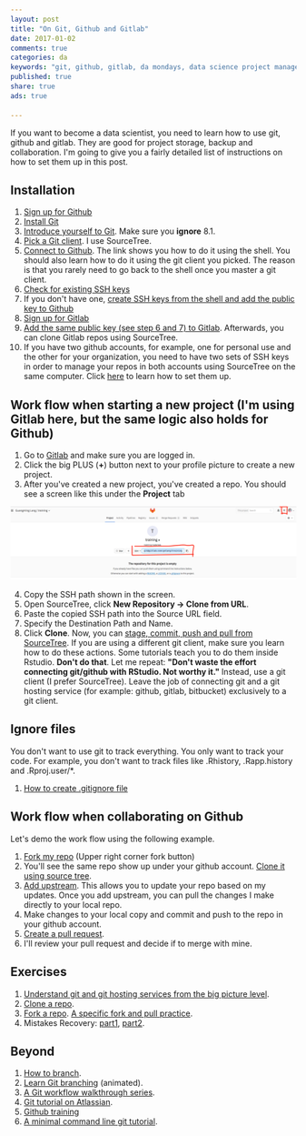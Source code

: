 ```yaml
---
layout: post
title: "On Git, Github and Gitlab"
date: 2017-01-02 
comments: true
categories: da
keywords: "git, github, gitlab, da mondays, data science project management"
published: true
share: true
ads: true

---
```


If you want to become a data scientist, you need to learn how to use git, github and gitlab. They are good for project storage, backup and collaboration. I'm going to give you a fairly detailed list of instructions on how to set them up in this post.

## Installation
1. [Sign up for Github](http://happygitwithr.com/github-acct.html)
2. [Install Git](http://happygitwithr.com/install-git.html)
3. [Introduce yourself to Git](http://happygitwithr.com/hello-git.html). Make sure you **ignore** 8.1.
4. [Pick a Git client](http://happygitwithr.com/git-client.html). I use SourceTree.
5. [Connect to Github](http://happygitwithr.com/push-pull-github.html). The link shows you how to do it using the shell. You should also learn how to do it using the git client you picked. The reason is that you rarely need to go back to the shell once you master a git client.
6. [Check for existing SSH keys](http://happygitwithr.com/ssh-keys.html#check-for-existing-keys)
7. If you don't have one, [create SSH keys from the shell and add the public key to Github](http://happygitwithr.com/ssh-keys.html#set-up-from-the-shell)
8. [Sign up for Gitlab](https://gitlab.com)
9. [Add the same public key (see step 6 and 7) to Gitlab](https://docs.gitlab.com/ee/gitlab-basics/create-your-ssh-keys.html). Afterwards, you can clone Gitlab repos using SourceTree. 
10. If you have two github accounts, for example, one for personal use and the other for your organization, you need to have two sets of SSH keys in order to manage your repos in both accounts using SourceTree on the same computer. Click [here](https://gist.github.com/jexchan/2351996) to learn how to set them up.

## Work flow when starting a new project (I'm using Gitlab here, but the same logic also holds for Github)
1. Go to [Gitlab](https://gitlab.com) and make sure you are logged in.
2. Click the big PLUS (**+**) button next to your profile picture to create a new project. 
3. After you've created a new project, you've created a repo. You should see a screen like this under the **Project** tab

![](/images/gitlab.png)

4. Copy the SSH path shown in the screen.
5. Open SourceTree, click **New Repository -> Clone from URL**.
6. Paste the copied SSH path into the Source URL field.
7. Specify the Destination Path and Name.
8. Click **Clone**.
Now, you can [stage, commit, push and pull from SourceTree](https://confluence.atlassian.com/sourcetreekb/commit-push-and-pull-a-repository-on-sourcetree-785616067.html). If you are using a different git client, make sure you learn how to do these actions. Some tutorials teach you to do them inside Rstudio. **Don't do that**. Let me repeat: **"Don't waste the effort connecting git/github with RStudio. Not worthy it."** Instead,  use a git client (I prefer SourceTree). Leave the job of connecting git and a git hosting service (for example: github, gitlab, bitbucket) exclusively to a git client.

## Ignore files
You don't want to use git to track everything. You only want to track your code. For example, you don't want to track files like .Rhistory, .Rapp.history and .Rproj.user/*. 

1. [How to create .gitignore file](http://stackoverflow.com/questions/12501324/how-to-use-gitignore-command-in-git)

## Work flow when collaborating on Github
Let's demo the work flow using the following example. 

1. [Fork my repo](https://github.com/gmlang/test) (Upper right corner fork button)
2. You'll see the same repo show up under your github account. [Clone it using source tree](https://confluence.atlassian.com/sourcetreekb/clone-a-repository-into-sourcetree-780870050.html).
3. [Add upstream](http://stackoverflow.com/questions/13273852/how-do-i-update-my-forked-repo-using-sourcetree). This allows you to update your repo based on my updates. Once you add upstream, you can pull the changes I make directly to your local repo.
4. Make changes to your local copy and commit and push to the repo in your github account.
5. [Create a pull request](https://yangsu.github.io/pull-request-tutorial/). 
6. I'll review your pull request and decide if to merge with mine.


## Exercises
1. [Understand git and git hosting services from the big picture level](http://happygitwithr.com/big-picture.html).
2. [Clone a repo](http://happygitwithr.com/clone.html).
3. [Fork a repo](http://happygitwithr.com/fork.html). [A specific fork and pull practice](http://happygitwithr.com/bingo.html).
4. Mistakes Recovery: [part1](http://happygitwithr.com/burn.html), [part2](http://happygitwithr.com/reset.html).

## Beyond 
1. [How to branch](https://barro.github.io/2016/02/a-succesful-git-branching-model-considered-harmful/).
2. [Learn Git branching](http://learngitbranching.js.org) (animated).
3. [A Git workflow walkthrough series](http://vallandingham.me/git-workflow.html).
4. [Git tutorial on Atlassian](https://www.atlassian.com/git/tutorials/).
5. [Github training](https://services.github.com/kit/)
6. [A minimal command line git tutorial](http://kbroman.org/github_tutorial/).